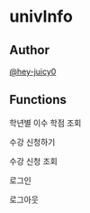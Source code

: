 
# univInfo




## Author

[@hey-juicy0](https://github.com/hey-juicy0/)


## Functions

학년별 이수 학점 조회

수강 신청하기

수강 신청 조회

로그인

로그아웃
